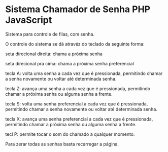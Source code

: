 # Sistema Chamador de Senha PHP JavaScript
 Sistema para controle de filas, com senha.

 O controle do sistema se dá atravéz do teclado da seguinte forma:

 seta direcional direita: chama a próxima senha

 seta direcional pra cima: chama a próxima senha preferencial

 tecla A: volta uma senha a cada vez que é pressionada, permitindo chamar a senha novamente ou voltar até determinada senha.

 tecla Z: avança uma senha a cada vez que é pressionada, permitindo chamar a próxima senha ou alguma senha a frente.

 tecla S: volta uma senha preferencial a cada vez que é pressionada, permitindo chamar a senha novamente ou voltar até determinada senha.

 tecla X: avança uma senha preferencial a cada vez que é pressionada, permitindo chamar a próxima senha ou alguma senha a frente.

 tecl P: permite tocar o som do chamado a qualquer momento.

 Para zerar todas as senhas basta recarregar a página.

